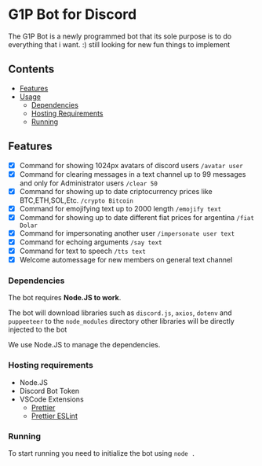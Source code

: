 # G1P Bot for Discord

The G1P Bot is a newly programmed bot that its sole purpose is to do everything that i want. :) still looking for new fun things to implement

## Contents

- [Features](#features)
- [Usage](#usage)
  - [Dependencies](#dependencies)
  - [Hosting Requirements](#hosting-requirements)
  - [Running](#running)

## Features

- [x] Command for showing 1024px avatars of discord users `/avatar user`
- [x] Command for clearing messages in a text channel up to 99 messages and only for Administrator users `/clear 50`
- [x] Command for showing up to date criptocurrency prices like BTC,ETH,SOL,Etc. `/crypto Bitcoin`
- [x] Command for emojifying text up to 2000 length `/emojify text`
- [x] Command for showing up to date different fiat prices for argentina `/fiat Dolar`
- [x] Command for impersonating another user `/impersonate user text`
- [x] Command for echoing arguments `/say text`
- [x] Command for text to speech `/tts text`
- [x] Welcome automessage for new members on general text channel

### Dependencies

The bot requires **Node.JS to work**.

The bot will download libraries such as `discord.js`, `axios`, `dotenv` and `puppeeteer` to the `node_modules` directory
other libraries will be directly injected to the bot

We use Node.JS to manage the dependencies.

### Hosting requirements

- Node.JS
- Discord Bot Token
- VSCode Extensions
  - [Prettier](https://marketplace.visualstudio.com/items?itemName=esbenp.prettier-vscode)
  - [Prettier ESLint](https://marketplace.visualstudio.com/items?itemName=rvest.vs-code-prettier-eslint)

### Running

To start running you need to initialize the bot using `node .`
